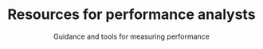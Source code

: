 ---
layout: role-index
title: Resources for performance analysts
subtitle: Guidance and tools for measuring performance
audience: performance-analysts
hero: KPIs
breadcrumbs:
  -
    title: Home
    url: /service-manual
---